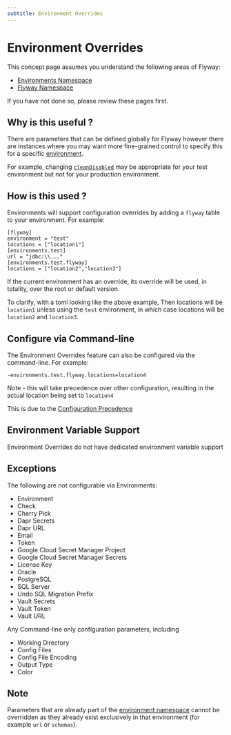 ```yaml
---
subtitle: Environment Overrides
---
```


# Environment Overrides

This concept page assumes you understand the following areas of Flyway:
- [Environments Namespace](<Configuration/Environments Namespace>)
- [Flyway Namespace](<Configuration/Flyway Namespace>)

If you have not done so, please review these pages first.

## Why is this useful ?
There are parameters that can be defined globally for Flyway however there are instances where you may want more fine-grained control to specify this for a specific [environment](<Configuration/Flyway Namespace/Flyway Environment Setting>). 

For example, changing [`cleanDisabled`](<Configuration/Flyway Namespace/Flyway Clean Disabled Setting>) may be appropriate for your test environment but not for your production environment.  

## How is this used ?
Environments will support configuration overrides by adding a `flyway` table to your environment. For example:

```
[flyway]
environment = "test"
locations = ["location1"]
[environments.test]
url = "jdbc:\\..."
[environments.test.flyway]
locations = ["location2","location3"]
```

If the current environment has an override, its override will be used, in totality, over the root or default version.

To clarify, with a toml looking like the above example, Then locations will be `location1` unless using the `test` environment, in which case locations will be `location2` and `location3`.

## Configure via Command-line

The Environment Overrides feature can also be configured via the command-line. For example:

`-environments.test.flyway.locations=location4` 

Note - this will take precedence over other configuration, resulting in the actual location being set to `location4`

This is due to the [Configuration Precedence](<Configuration Precedence>)

## Environment Variable Support

Environment Overrides do not have dedicated environment variable support

## Exceptions

The following are not configurable via Environments:
- Environment
- Check
- Cherry Pick
- Dapr Secrets
- Dapr URL
- Email
- Token
- Google Cloud Secret Manager Project
- Google Cloud Secret Manager Secrets
- License Key
- Oracle
- PostgreSQL
- SQL Server
- Undo SQL Migration Prefix
- Vault Secrets
- Vault Token
- Vault URL

Any Command-line only configuration parameters, including 
- Working Directory
- Config Files
- Config File Encoding
- Output Type
- Color

## Note

Parameters that are already part of the [environment namespace](<Configuration/Environments Namespace>) cannot be overridden as they already exist exclusively in that environment (for example `url` or `schemas`).
